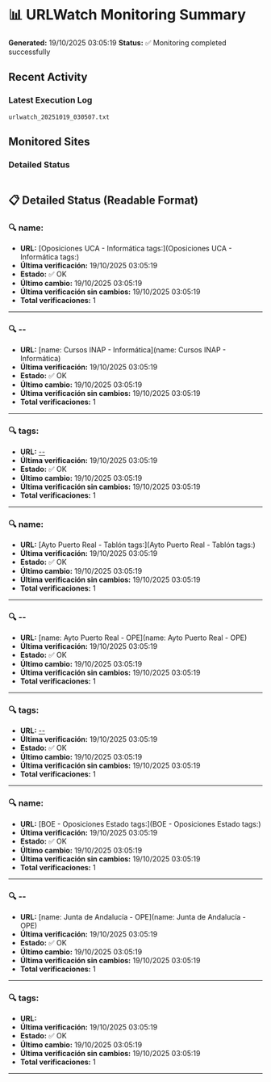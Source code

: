 # 📊 URLWatch Monitoring Summary

**Generated:** 19/10/2025 03:05:19
**Status:** ✅ Monitoring completed successfully

## Recent Activity

### Latest Execution Log
`urlwatch_20251019_030507.txt`

## Monitored Sites

### Detailed Status
```
```

## 📋 Detailed Status (Readable Format)

### 🔍 name:

- **URL:** [Oposiciones UCA - Informática	tags:](Oposiciones UCA - Informática	tags:)
- **Última verificación:** 19/10/2025 03:05:19
- **Estado:** ✅ OK
- **Último cambio:** 19/10/2025 03:05:19
- **Última verificación sin cambios:** 19/10/2025 03:05:19
- **Total verificaciones:** 1

---

### 🔍 --

- **URL:** [name: Cursos INAP - Informática](name: Cursos INAP - Informática)
- **Última verificación:** 19/10/2025 03:05:19
- **Estado:** ✅ OK
- **Último cambio:** 19/10/2025 03:05:19
- **Última verificación sin cambios:** 19/10/2025 03:05:19
- **Total verificaciones:** 1

---

### 🔍 tags:

- **URL:** [--](--)
- **Última verificación:** 19/10/2025 03:05:19
- **Estado:** ✅ OK
- **Último cambio:** 19/10/2025 03:05:19
- **Última verificación sin cambios:** 19/10/2025 03:05:19
- **Total verificaciones:** 1

---

### 🔍 name:

- **URL:** [Ayto Puerto Real - Tablón	tags:](Ayto Puerto Real - Tablón	tags:)
- **Última verificación:** 19/10/2025 03:05:19
- **Estado:** ✅ OK
- **Último cambio:** 19/10/2025 03:05:19
- **Última verificación sin cambios:** 19/10/2025 03:05:19
- **Total verificaciones:** 1

---

### 🔍 --

- **URL:** [name: Ayto Puerto Real - OPE](name: Ayto Puerto Real - OPE)
- **Última verificación:** 19/10/2025 03:05:19
- **Estado:** ✅ OK
- **Último cambio:** 19/10/2025 03:05:19
- **Última verificación sin cambios:** 19/10/2025 03:05:19
- **Total verificaciones:** 1

---

### 🔍 tags:

- **URL:** [--](--)
- **Última verificación:** 19/10/2025 03:05:19
- **Estado:** ✅ OK
- **Último cambio:** 19/10/2025 03:05:19
- **Última verificación sin cambios:** 19/10/2025 03:05:19
- **Total verificaciones:** 1

---

### 🔍 name:

- **URL:** [BOE - Oposiciones Estado	tags:](BOE - Oposiciones Estado	tags:)
- **Última verificación:** 19/10/2025 03:05:19
- **Estado:** ✅ OK
- **Último cambio:** 19/10/2025 03:05:19
- **Última verificación sin cambios:** 19/10/2025 03:05:19
- **Total verificaciones:** 1

---

### 🔍 --

- **URL:** [name: Junta de Andalucía - OPE](name: Junta de Andalucía - OPE)
- **Última verificación:** 19/10/2025 03:05:19
- **Estado:** ✅ OK
- **Último cambio:** 19/10/2025 03:05:19
- **Última verificación sin cambios:** 19/10/2025 03:05:19
- **Total verificaciones:** 1

---

### 🔍 tags:

- **URL:** []()
- **Última verificación:** 19/10/2025 03:05:19
- **Estado:** ✅ OK
- **Último cambio:** 19/10/2025 03:05:19
- **Última verificación sin cambios:** 19/10/2025 03:05:19
- **Total verificaciones:** 1

---

